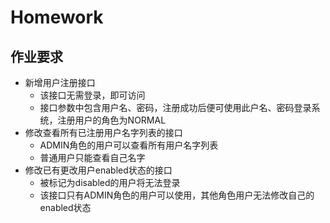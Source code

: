 # Homework
## 作业要求
- 新增用户注册接口
    - 该接口无需登录，即可访问
    - 接口参数中包含用户名、密码，注册成功后便可使用此户名、密码登录系统，注册用户的角色为NORMAL
- 修改查看所有已注册用户名字列表的接口
    - ADMIN角色的用户可以查看所有用户名字列表
    - 普通用户只能查看自己名字
- 修改已有更改用户enabled状态的接口
    - 被标记为disabled的用户将无法登录
    - 该接口只有ADMIN角色的用户可以使用，其他角色用户无法修改自己的enabled状态
